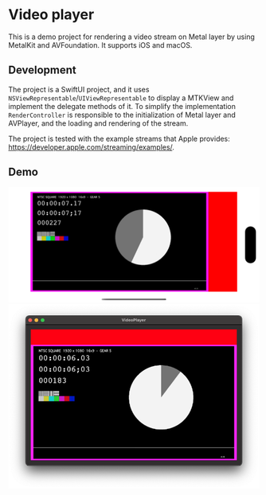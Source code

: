 # Video player

This is a demo project for rendering a video stream on Metal layer by using MetalKit and AVFoundation. It supports iOS and macOS.

## Development

The project is a SwiftUI project, and it uses `NSViewRepresentable`/`UIViewRepresentable` to display a MTKView and implement the delegate methods of it. To simplify the implementation `RenderController` is responsible to the initialization of Metal layer and AVPlayer, and the loading and rendering of the stream.

The project is tested with the example streams that Apple provides: https://developer.apple.com/streaming/examples/.

## Demo

![VideoPlayer iOS](./docs/assets/videoplayer_ios.png)
![VideoPlayer macOS](./docs/assets/videoplayer_macos.png)